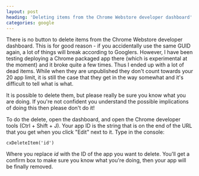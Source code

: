 ```yaml
---
layout: post
heading: 'Deleting items from the Chrome Webstore developer dashboard'
categories: google
---
```


There is no button to delete items from the Chrome Webstore developer dashboard. This is for good reason - if you accidentally use the same GUID again, a lot of things will break according to Googlers. However, I have been testing deploying a Chrome packaged app there (which is experimental at the moment) and it broke quite a few times. Thus I ended up with a lot of dead items. While when they are unpublished they don't count towards your 20 app limit, it is still the case that they get in the way somewhat and it's difficult to tell what is what.

It is possible to delete them, but please really be sure you know what you are doing. If you're not confident you understand the possible implications of doing this then please don't do it!

To do the delete, open the dashboard, and open the Chrome developer tools (Ctrl + Shift + J). Your app ID is the string that is on the end of the URL that you get when you click "Edit" next to it. Type in the console:

    cxDeleteItem('id')

Where you replace *id* with the ID of the app you want to delete. You'll get a confirm box to make sure you know what you're doing, then your app will be finally removed.
